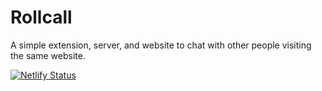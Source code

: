 # Rollcall
A simple extension, server, and website to chat with other people visiting the same website.

[![Netlify Status](https://api.netlify.com/api/v1/badges/7ce22361-7ebd-4f92-876b-04cf60ea4792/deploy-status)](https://app.netlify.com/sites/roll-call/deploys)
